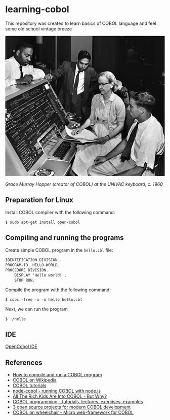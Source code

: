learning-cobol
==============

This repository was created to learn basics of COBOL language and feel some old school vintage breeze

![Grace Murray Hopper at the UNIVAC keyboard, c. 1960](https://raw.githubusercontent.com/pwittchen/learning-cobol/master/assets/Grace_Hopper_and_UNIVAC.jpg)

*Grace Murray Hopper (creator of COBOL) at the UNIVAC keyboard, c. 1960*

Preparation for Linux
---------------------

Install COBOL compiler with the following command:

```
$ sudo apt-get install open-cobol
```

Compiling and running the programs
----------------------------------

Create simple COBOL program in the `hello.cbl` file:

```cobol
IDENTIFICATION DIVISION.
PROGRAM-ID. HELLO-WORLD.
PROCEDURE DIVISION.
    DISPLAY 'Hello world!'.
    STOP RUN.
```

Compile the program with the following command:

```
$ cobc -free -x -o hello hello.cbl
```

Next, we can run the program

```
$ ./hello
```

IDE
---

[OpenCobol IDE](https://github.com/OpenCobolIDE/OpenCobolIDE)

References
----------
- [How to compile and run a COBOL program](http://askubuntu.com/questions/287180/how-to-compile-and-run-a-cobol-program)
- [COBOL on Wikipedia](https://en.wikipedia.org/wiki/COBOL)
- [COBOL tutorials](http://www.tutorialspoint.com/cobol/)
- [node-cobol - running COBOL with node.js](https://github.com/IonicaBizau/node-cobol/)
- [All The Rich Kids Are Into COBOL - But Why?](http://readwrite.com/2014/09/17/cobol-programming-language-hot-or-not)
- [COBOL programming - tutorials, lectures, exercises, examples](http://www.csis.ul.ie/cobol/)
- [3 open source projects for modern COBOL development](https://opensource.com/life/15/10/open-source-cobol-development)
- [COBOL on wheelchair - Micro web-framework for COBOL](https://github.com/azac/cobol-on-wheelchair)
